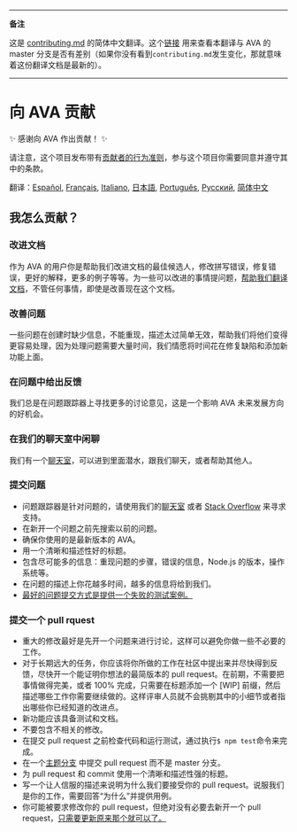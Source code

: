 ___
**备注**

这是 [contributing.md](https://github.com/avajs/ava/blob/master/contributing.md) 的简体中文翻译。这个[链接](https://github.com/avajs/ava/compare/89767ec3b6174e59d37faaadb50cfa3c0d58bda6...master#diff-cc4aac3e9be04e0413c9520f223b493c) 用来查看本翻译与 AVA 的 master 分支是否有差别（如果你没有看到`contributing.md`发生变化，那就意味着这份翻译文档是最新的）。
___
# 向 AVA 贡献

✨ 感谢向 AVA 作出贡献！ ✨

请注意，这个项目发布带有[贡献者的行为准则](code-of-conduct.md)，参与这个项目你需要同意并遵守其中的条款。

翻译：[Español](https://github.com/avajs/ava-docs/blob/master/es_ES/contributing.md), [Français](https://github.com/avajs/ava-docs/blob/master/fr_FR/contributing.md), [Italiano](https://github.com/avajs/ava-docs/blob/master/it_IT/contributing.md), [日本語](https://github.com/avajs/ava-docs/blob/master/ja_JP/contributing.md), [Português](https://github.com/avajs/ava-docs/blob/master/pt_BR/contributing.md), [Русский](https://github.com/avajs/ava-docs/blob/master/ru_RU/contributing.md), [简体中文](https://github.com/avajs/ava-docs/blob/master/zh_CN/contributing.md)

## 我怎么贡献？

### 改进文档

作为 AVA 的用户你是帮助我们改进文档的最佳候选人，修改拼写错误，修复错误，更好的解释，更多的例子等等。为一些可以改进的事情提问题，[帮助我们翻译文档](https://github.com/avajs/ava-docs)，不管任何事情，即使是改善现在这个文档。

### 改善问题

一些问题在创建时缺少信息，不能重现，描述太过简单无效，帮助我们将他们变得更容易处理，因为处理问题需要大量时间，我们情愿将时间花在修复缺陷和添加新功能上面。

### 在问题中给出反馈

我们总是在问题跟踪器上寻找更多的讨论意见，这是一个影响 AVA 未来发展方向的好机会。

### 在我们的聊天室中闲聊

我们有一个[聊天室](https://gitter.im/avajs/ava)，可以进到里面潜水，跟我们聊天，或者帮助其他人。

### 提交问题

- 问题跟踪器是针对问题的，请使用我们的[聊天室](https://gitter.im/avajs/ava) 或者 [Stack Overflow](https://stackoverflow.com/questions/tagged/ava) 来寻求支持。
- 在新开一个问题之前先搜索以前的问题。
- 确保你使用的是最新版本的 AVA。
- 用一个清晰和描述性好的标题。
- 包含尽可能多的信息：重现问题的步骤，错误的信息，Node.js 的版本，操作系统等。
- 在问题的描述上你花越多时间，越多的信息将给到我们。
- [最好的问题提交方式是提供一个失败的测试案例。](https://twitter.com/sindresorhus/status/579306280495357953)

### 提交一个 pull rquest

- 重大的修改最好是先开一个问题来进行讨论，这样可以避免你做一些不必要的工作。
- 对于长期远大的任务，你应该将你所做的工作在社区中提出来并尽快得到反馈，尽快开一个能证明你想法的最简版本的 pull request。在前期，不需要把事情做得完美，或者 100% 完成，只需要在标题添加一个 [WIP] 前缀，然后描述哪些工作你需要继续做的。这样评审人员就不会挑剔其中的小细节或者指出哪些你已经知道的改进点。
- 新功能应该具备测试和文档。
- 不要包含不相关的修改。
- 在提交 pull request 之前检查代码和运行测试，通过执行`$ npm test`命令来完成。
- 在一个[主题分支](https://github.com/dchelimsky/rspec/wiki/Topic-Branches) 中提交 pull request 而不是 master 分支。
- 为 pull request 和 commit 使用一个清晰和描述性强的标题。
- 写一个让人信服的描述来说明为什么我们要接受你的 pull request。说服我们是你的工作，需要回答“为什么”并提供用例。
- 你可能被要求修改你的 pull request，但绝对没有必要去新开一个 pull request，[只需要更新原来那个就可以了。](https://github.com/RichardLitt/docs/blob/master/amending-a-commit-guide.md)
